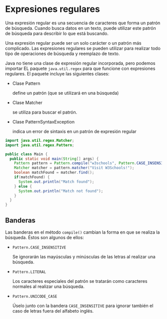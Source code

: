 # Expresiones regulares

Una expresión regular es una secuencia de caracteres que forma un patrón de búsqueda. 
Cuando busca datos en un texto, puede utilizar este patrón de búsqueda para describir lo que está buscando.

Una expresión regular puede ser un solo carácter o un patrón más complicado.
Las expresiones regulares se pueden utilizar para realizar todo tipo de operaciones de búsqueda y reemplazo de texto.

 Java no tiene una clase de expresión regular incorporada, pero podemos importar 
 EL paquete `java.util.regex` para que funcione con expresiones regulares. 
 El paquete incluye las siguientes clases:

- Clase Pattern                 

  define un patrón (que se utilizará en una búsqueda)

- Clase Matcher            

  se utiliza para buscar el patrón.

- Clase PatternSyntaxException  
  
  indica un error de sintaxis en un patrón de expresión regular
```java
import java.util.regex.Matcher;
import java.util.regex.Pattern;

public class Main {
  public static void main(String[] args) {
    Pattern pattern = Pattern.compile("w3schools", Pattern.CASE_INSENSITIVE);
    Matcher matcher = pattern.matcher("Visit W3Schools!");
    boolean matchFound = matcher.find();
    if(matchFound) {
      System.out.println("Match found");
    } else {
      System.out.println("Match not found");
    }
  }
}
```

## Banderas
Las banderas en el método `compile()` cambian la forma en que se realiza la búsqueda. Éstos son algunos de ellos:

- `Pattern.CASE_INSENSITIVE`

  Se ignorarán las mayúsculas y minúsculas de las letras al realizar una búsqueda.

- `Pattern.LITERAL`         
  
  Los caracteres especiales del patrón se tratarán como caracteres normales al realizar una búsqueda.

- `Pattern.UNICODE_CASE`      

  Úselo junto con la bandera `CASE_INSENSITIVE` para ignorar también el caso de letras fuera del alfabeto inglés.
